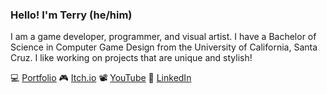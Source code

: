 ### Hello! I'm Terry (he/him)

I am a game developer, programmer, and visual artist. I have a Bachelor of Science in Computer Game Design from the University of California, Santa Cruz. I like working on projects that are unique and stylish!


💻 [Portfolio](https://terrydubois.io)
🎮 [Itch.io](https://terrydubois.itch.io)
📽️ [YouTube](https://www.youtube.com/channel/UCit9EfM6UoolH9nxo4k8WeQ)
💼 [LinkedIn](https://www.linkedin.com/in/terry-dubois/)
